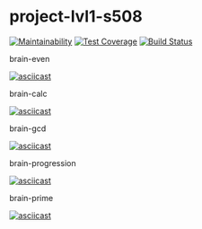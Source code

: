 # project-lvl1-s508

[![Maintainability](https://api.codeclimate.com/v1/badges/e48beb5668b108e3a01c/maintainability)](https://codeclimate.com/github/Hydazepam/project-lvl1-s508/maintainability)
[![Test Coverage](https://api.codeclimate.com/v1/badges/e48beb5668b108e3a01c/test_coverage)](https://codeclimate.com/github/Hydazepam/project-lvl1-s508/test_coverage)
[![Build Status](https://travis-ci.org/Hydazepam/project-lvl1-s508.svg?branch=master)](https://travis-ci.org/Hydazepam/project-lvl1-s508)

brain-even

[![asciicast](https://asciinema.org/a/wGosTURrNTkd2ODVK9NcJ9oWG.svg)](https://asciinema.org/a/wGosTURrNTkd2ODVK9NcJ9oWG)

brain-calc

[![asciicast](https://asciinema.org/a/tx84YNKRcNooY0Iw8Oq0PUNbN.svg)](https://asciinema.org/a/tx84YNKRcNooY0Iw8Oq0PUNbN)

brain-gcd

[![asciicast](https://asciinema.org/a/zOUzzJi72ovZb16QESWCbsgHJ.svg)](https://asciinema.org/a/zOUzzJi72ovZb16QESWCbsgHJ)

brain-progression

[![asciicast](https://asciinema.org/a/7Z8fS0IU6OmL9ew3WBPPTxPJ5.svg)](https://asciinema.org/a/7Z8fS0IU6OmL9ew3WBPPTxPJ5)

brain-prime

[![asciicast](https://asciinema.org/a/D7fGaVG3oL2NHTMIgg1oxvbVY.svg)](https://asciinema.org/a/D7fGaVG3oL2NHTMIgg1oxvbVY)

